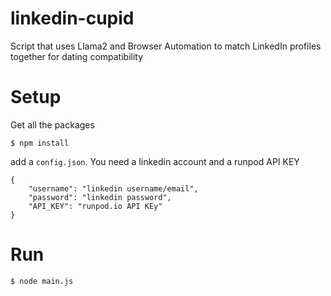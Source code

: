 # linkedin-cupid
Script that uses Llama2 and Browser Automation to match LinkedIn profiles together for dating compatibility

# Setup
Get all the packages
```
$ npm install
```

add a `config.json`. You need a linkedin account and a runpod API KEY
```
{
	"username": "linkedin username/email",
	"password": "linkedin password",
	"API_KEY": "runpod.io API KEy"
}
```

# Run
```
$ node main.js
```
